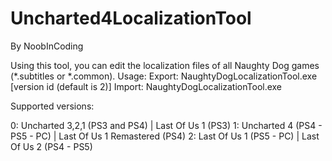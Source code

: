 # Uncharted4LocalizationTool
By NoobInCoding

Using this tool, you can edit the localization files of all Naughty Dog games (*.subtitles or *.common).
Usage:
        Export: NaughtyDogLocalizationTool.exe <localization file> [version id (default is 2)]
        Import: NaughtyDogLocalizationTool.exe <Exported txt file>

Supported versions:

0:       Uncharted 3,2,1 (PS3 and PS4) | Last Of Us 1 (PS3)
1:       Uncharted 4 (PS4 - PS5 - PC) | Last Of Us 1 Remastered (PS4)
2:       Last Of Us 1 (PS5 - PC) | Last Of Us 2 (PS4 - PS5)
